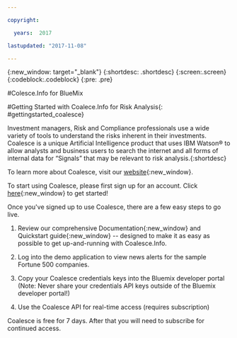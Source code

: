 ```yaml
---

copyright:

  years:  2017

lastupdated: "2017-11-08"

---
```


{:new_window: target="_blank"}
{:shortdesc: .shortdesc}
{:screen:.screen}
{:codeblock:.codeblock}
{:pre: .pre}


#Colesce.Info for BlueMix

#Getting Started with Coalece.Info for Risk Analysis{: #gettingstarted_coalesce}

Investment managers, Risk and Compliance professionals use a wide variety of tools to understand the risks inherent in their investments. Coalesce is a unique Artificial Intelligence product that uses IBM Watson® to allow analysts and business users to search the internet and all forms of internal data for “Signals” that may be relevant to risk analysis.{:shortdesc}

To learn more about Coalesce, visit our [website](http://coalesce.info/){:new_window}.

To start using Coalesce, please first sign up for an account. Click <a href="http://coalesce.info/">here</a>{:new_window} to get started!

Once you've signed up to use Coalesce, there are a few easy steps to go live.

1.	Review our comprehensive Documentation{:new_window} and Quickstart guide{:new_window} -- designed to make it as easy as possible to get up-and-running with Coalesce.Info.

2.	Log into the demo application to view news alerts for the sample Fortune 500 companies.
  
3.	Copy your Coalesce credentials keys into the Bluemix developer portal (Note: Never share your credentials API keys outside of the Bluemix developer portal!)

4.	Use the Coalesce API for real-time access (requires subscription) 


Coalesce is free for 7 days. After that you will need to subscribe for continued access.
